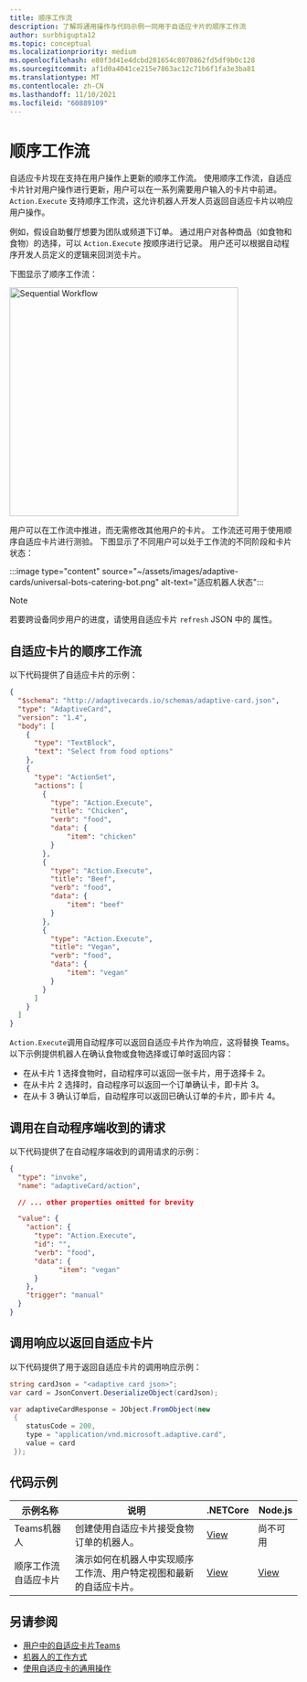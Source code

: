 ```yaml
---
title: 顺序工作流
description: 了解将通用操作与代码示例一同用于自适应卡片的顺序工作流
author: surbhigupta12
ms.topic: conceptual
ms.localizationpriority: medium
ms.openlocfilehash: e80f3d41e4dcbd281654c8070862fd5df9b0c128
ms.sourcegitcommit: af1d0a4041ce215e7863ac12c71b6f1fa3e3ba81
ms.translationtype: MT
ms.contentlocale: zh-CN
ms.lasthandoff: 11/10/2021
ms.locfileid: "60889109"
---
```

# <a name="sequential-workflows"></a>顺序工作流

自适应卡片现在支持在用户操作上更新的顺序工作流。 使用顺序工作流，自适应卡片针对用户操作进行更新，用户可以在一系列需要用户输入的卡片中前进。 `Action.Execute` 支持顺序工作流，这允许机器人开发人员返回自适应卡片以响应用户操作。

例如，假设自助餐厅想要为团队或频道下订单。 通过用户对各种商品（如食物和食物）的选择，可以 `Action.Execute` 按顺序进行记录。 用户还可以根据自动程序开发人员定义的逻辑来回浏览卡片。 <br/>

下图显示了顺序工作流：

<img src="~/assets/images/bots/sequentialWorkflow.gif" alt="Sequential Workflow" width="400"/>

用户可以在工作流中推进，而无需修改其他用户的卡片。 工作流还可用于使用顺序自适应卡片进行测验。 下图显示了不同用户可以处于工作流的不同阶段和卡片状态：

:::image type="content" source="~/assets/images/adaptive-cards/universal-bots-catering-bot.png" alt-text="适应机器人状态":::

> [!NOTE]
> 若要跨设备同步用户的进度，请使用自适应卡片 `refresh` JSON 中的 属性。

## <a name="sequential-workflow-for-adaptive-cards"></a>自适应卡片的顺序工作流

以下代码提供了自适应卡片的示例：

```JSON
{
  "$schema": "http://adaptivecards.io/schemas/adaptive-card.json",
  "type": "AdaptiveCard",
  "version": "1.4",
  "body": [
    {
      "type": "TextBlock",
      "text": "Select from food options"
    },
    { 
      "type": "ActionSet",
      "actions": [
        {
          "type": "Action.Execute",
          "title": "Chicken",
          "verb": "food",
          "data": {
              "item": "chicken"
          }
        },
        {
          "type": "Action.Execute",
          "title": "Beef",
          "verb": "food",
          "data": {
              "item": "beef"
          }
        },
        {
          "type": "Action.Execute",
          "title": "Vegan",
          "verb": "food",
          "data": {
              "item": "vegan"
          }
        }
      ]
    }
  ]
}
```

`Action.Execute`调用自动程序可以返回自适应卡片作为响应，这将替换 Teams。
以下示例提供机器人在确认食物或食物选择或订单时返回内容：

* 在从卡片 1 选择食物时，自动程序可以返回一张卡片，用于选择卡 2。
* 在从卡片 2 选择时，自动程序可以返回一个订单确认卡，即卡片 3。
* 在从卡 3 确认订单后，自动程序可以返回已确认订单的卡片，即卡片 4。

## <a name="invoke-request-received-on-bot-side"></a>调用在自动程序端收到的请求

以下代码提供了在自动程序端收到的调用请求的示例：

```JSON
{ 
  "type": "invoke",
  "name": "adaptiveCard/action",

  // ... other properties omitted for brevity

  "value": { 
    "action": { 
      "type": "Action.Execute", 
      "id": "", 
      "verb": "food",
      "data": { 
            "item": "vegan"
      } 
    },
    "trigger": "manual" 
  }
}
```

## <a name="invoke-response-to-return-adaptive-cards"></a>调用响应以返回自适应卡片

以下代码提供了用于返回自适应卡片的调用响应示例：

```C#
string cardJson = "<adaptive card json>";
var card = JsonConvert.DeserializeObject(cardJson);

var adaptiveCardResponse = JObject.FromObject(new
 {
    statusCode = 200,
    type = "application/vnd.microsoft.adaptive.card",
    value = card
 });
```

## <a name="code-samples"></a>代码示例

|示例名称 | 说明 | .NETCore | Node.js |
|----------------|-----------------|--------------|--------------|
| Teams机器人 | 创建使用自适应卡片接受食物订单的机器人。 |[View](https://github.com/OfficeDev/Microsoft-Teams-Samples/tree/main/samples/bot-teams-catering/csharp)| 尚不可用 |
| 顺序工作流自适应卡片 | 演示如何在机器人中实现顺序工作流、用户特定视图和最新的自适应卡片。 | [View](https://github.com/OfficeDev/Microsoft-Teams-Samples/tree/main/samples/bot-sequential-flow-adaptive-cards/csharp) | [View](https://github.com/OfficeDev/Microsoft-Teams-Samples/tree/main/samples/bot-sequential-flow-adaptive-cards/nodejs) |


## <a name="see-also"></a>另请参阅

* [用户中的自适应卡片Teams](~/task-modules-and-cards/cards/cards-actions.md#adaptive-cards-actions)
* [机器人的工作方式](/azure/bot-service/bot-builder-basics?view=azure-bot-service-4.0&preserve-view=true)
* [使用自适应卡的通用操作](Work-with-universal-actions-for-adaptive-cards.md)
